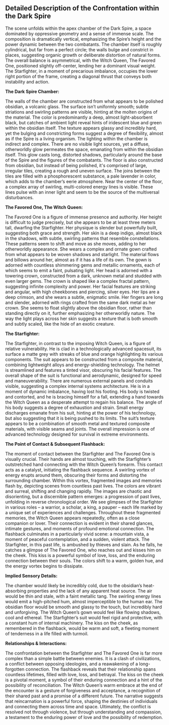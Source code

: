 ## Detailed Description of the Confrontation within the Dark Spire

The scene unfolds within the apex chamber of the Dark Spire, a space dominated by oppressive geometry and a sense of immense scale. The composition is dramatically vertical, emphasizing the Spire’s height and the power dynamic between the two combatants. The chamber itself is roughly cylindrical, but far from a perfect circle; the walls bulge and constrict in places, suggesting organic growth or deliberate distortion of natural forms. The overall balance is asymmetrical, with the Witch Queen, The Favored One, positioned slightly off-center, lending her a dominant visual weight. The Starfighter, in a moment of precarious imbalance, occupies the lower right portion of the frame, creating a diagonal thrust that conveys both instability and action.

**The Dark Spire Chamber:**

The walls of the chamber are constructed from what appears to be polished obsidian, a volcanic glass. The surface isn’t uniformly smooth; subtle striations and swirling patterns are visible, hinting at the molten origins of the material. The color is predominantly a deep, almost light-absorbent black, but catches of ambient light reveal hints of iridescent blue and green within the obsidian itself.  The texture appears glassy and incredibly hard, yet the bulging and constricting forms suggest a degree of flexibility, almost as if the Spire is a living organism. The lighting within the chamber is indirect and complex. There are no visible light sources, yet a diffuse, otherworldly glow permeates the space, emanating from within the obsidian itself. This glow casts long, distorted shadows, particularly around the base of the Spire and the figures of the combatants. The floor is also constructed from obsidian, but instead of being polished, it's comprised of large, irregular tiles, creating a rough and uneven surface. The joins between the tiles are filled with a phosphorescent substance, a pale lavender in color, which adds to the chamber’s eerie atmosphere.  Near the center of the floor, a complex array of swirling, multi-colored energy lines is visible. These lines pulse with an inner light and seem to be the source of the multiversal disturbances.

**The Favored One, The Witch Queen:**

The Favored One is a figure of immense presence and authority. Her height is difficult to judge precisely, but she appears to be at least three meters tall, dwarfing the Starfighter. Her physique is slender but powerfully built, suggesting both grace and strength. Her skin is a deep indigo, almost black in the shadows, with subtle, swirling patterns that resemble constellations. These patterns seem to shift and move as she moves, adding to her otherworldly appearance. She wears a complex and ornate gown crafted from what appears to be woven shadows and starlight. The material flows and billows around her, almost as if it has a life of its own. The gown is adorned with countless shimmering gems and metallic ornaments, each of which seems to emit a faint, pulsating light. Her head is adorned with a towering crown, constructed from a dark, unknown metal and studded with even larger gems. The crown is shaped like a complex fractal pattern, suggesting infinite complexity and power. Her facial features are striking and angular, with high cheekbones and piercing, silver eyes. Her lips are a deep crimson, and she wears a subtle, enigmatic smile. Her fingers are long and slender, adorned with rings crafted from the same dark metal as her crown.  She seems to float slightly above the obsidian floor, rather than standing directly on it, further emphasizing her otherworldly nature.  The way the light plays across her skin suggests a texture that is both smooth and subtly scaled, like the hide of an exotic creature.

**The Starfighter:**

The Starfighter, in contrast to the imposing Witch Queen, is a figure of relative vulnerability. He is clad in a technologically advanced spacesuit, its surface a matte grey with streaks of blue and orange highlighting its various components. The suit appears to be constructed from a composite material, combining lightweight alloys and energy-shielding technology. The helmet is streamlined and features a tinted visor, obscuring his facial features.  The overall shape of the suit is functional and aerodynamic, designed for speed and maneuverability. There are numerous external panels and conduits visible, suggesting a complex internal systems architecture. He is in a moment of dynamic imbalance, having lost his footing. His body is twisted and contorted, and he is bracing himself for a fall, extending a hand towards the Witch Queen as a desperate attempt to regain his balance. The angle of his body suggests a degree of exhaustion and strain. Small energy discharges emanate from his suit, hinting at the power of his technology, but also suggesting that it is being pushed to its limits.  The suit’s texture appears to be a combination of smooth metal and textured composite materials, with visible seams and joints. The overall impression is one of advanced technology designed for survival in extreme environments.

**The Point of Contact & Subsequent Flashback:**

The moment of contact between the Starfighter and The Favored One is visually crucial. Their hands are almost touching, with the Starfighter’s outstretched hand connecting with the Witch Queen’s forearm. This contact acts as a catalyst, initiating the flashback sequence. A swirling vortex of energy erupts around them, obscuring their forms and distorting the surrounding chamber. Within this vortex, fragmented images and memories flash by, depicting scenes from countless past lives. The colors are vibrant and surreal, shifting and changing rapidly.  The images are chaotic and disorienting, but a discernible pattern emerges: a progression of past lives, unfolding in reverse chronological order. We see glimpses of the Starfighter in various roles – a warrior, a scholar, a king, a pauper – each life marked by a unique set of experiences and challenges. Throughout these fragmented memories, the Witch Queen appears repeatedly, often as a close companion or lover. Their connection is evident in their shared glances, intimate gestures, and moments of profound emotional connection. The flashback culminates in a particularly vivid scene: a mountain vista, a moment of peaceful contemplation, and a sudden, violent attack. The Starfighter, in this past life, is ambushed by thieves and slain. As he falls, he catches a glimpse of The Favored One, who reaches out and kisses him on the cheek. This kiss is a powerful symbol of love, loss, and the enduring connection between their souls. The colors shift to a warm, golden hue, and the energy vortex begins to dissipate.

**Implied Sensory Details:**

The chamber would likely be incredibly cold, due to the obsidian’s heat-absorbing properties and the lack of any apparent heat source. The air would be thin and stale, with a faint metallic tang. The swirling energy lines would emit a high-pitched hum, almost imperceptible to the human ear. The obsidian floor would be smooth and glassy to the touch, but incredibly hard and unforgiving. The Witch Queen’s gown would feel like flowing shadows, cool and ethereal. The Starfighter’s suit would feel rigid and protective, with a constant hum of internal machinery. The kiss on the cheek, as remembered in the flashback, would be warm and soft, a fleeting moment of tenderness in a life filled with turmoil.

**Relationships & Interactions:**

The confrontation between the Starfighter and The Favored One is far more complex than a simple battle between enemies. It is a clash of civilizations, a conflict between opposing ideologies, and a reawakening of a long-forgotten connection. The flashback reveals that their relationship spans countless lifetimes, filled with love, loss, and betrayal. The kiss on the cheek is a pivotal moment, a symbol of their enduring connection and a hint of the possibility of reconciliation. The Witch Queen’s warm embrace at the end of the encounter is a gesture of forgiveness and acceptance, a recognition of their shared past and a promise of a different future. The narrative suggests that reincarnation is a powerful force, shaping the destinies of individuals and connecting them across time and space. Ultimately, the conflict is resolved not through violence, but through understanding and compassion, a testament to the enduring power of love and the possibility of redemption.





